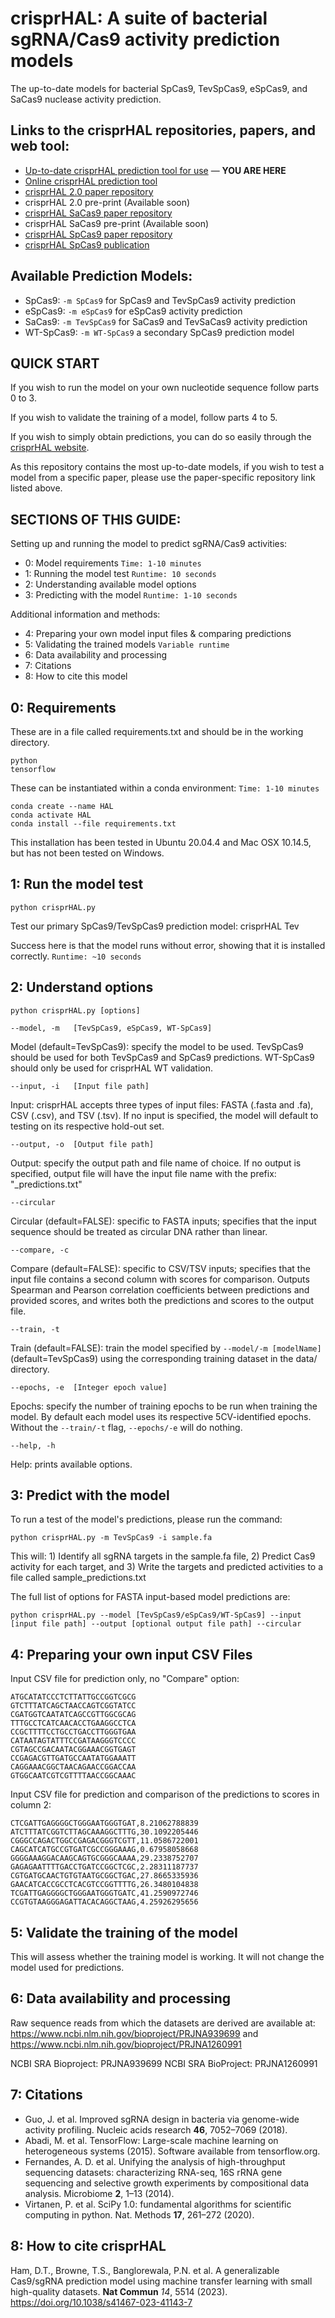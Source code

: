 # crisprHAL: A suite of bacterial sgRNA/Cas9 activity prediction models
The up-to-date models for bacterial SpCas9, TevSpCas9, eSpCas9, and SaCas9 nuclease activity prediction.

## Links to the crisprHAL repositories, papers, and web tool:
* [Up-to-date crisprHAL prediction tool for use](https://github.com/tbrowne5/crisprHAL) — **YOU ARE HERE**
* [Online crisprHAL prediction tool](https://crisprhal.streamlit.app/)
* [crisprHAL 2.0 paper repository](https://github.com/tbrowne5/Better-data-for-better-predictions-data-curation-improves-deep-learning-for-sgRNA-Cas9-prediction/)
* crisprHAL 2.0 pre-print (Available soon)
* [crisprHAL SaCas9 paper repository](https://github.com/tbrowne5/Adenine-methylated-PAM-sequences-inhibit-SaCas9-activity)
* crisprHAL SaCas9 pre-print (Available soon)
* [crisprHAL SpCas9 paper repository](https://github.com/tbrowne5/A-generalizable-Cas9-sgRNA-prediction-model-using-machine-transfer-learning)
* [crisprHAL SpCas9 publication](https://doi.org/10.1038/s41467-023-41143-7)

## Available Prediction Models:

* SpCas9: ```-m SpCas9``` for SpCas9 and TevSpCas9 activity prediction
* eSpCas9: ```-m eSpCas9``` for eSpCas9 activity prediction
* SaCas9: ```-m TevSpCas9``` for SaCas9 and TevSaCas9 activity prediction
* WT-SpCas9: ```-m WT-SpCas9``` a secondary SpCas9 prediction model

## QUICK START

If you wish to run the model on your own nucleotide sequence follow parts 0 to 3.

If you wish to validate the training of a model, follow parts 4 to 5.

If you wish to simply obtain predictions, you can do so easily through the [crisprHAL website](https://crisprHAL.streamlit.app).

As this repository contains the most up-to-date models, if you wish to test a model from a specific paper, please use the paper-specific repository link listed above.

## SECTIONS OF THIS GUIDE:

Setting up and running the model to predict sgRNA/Cas9 activities:
* 0: Model requirements ```Time: 1-10 minutes```
* 1: Running the model test ```Runtime: 10 seconds```
* 2: Understanding available model options
* 3: Predicting with the model ```Runtime: 1-10 seconds```

Additional information and methods: 
* 4: Preparing your own model input files & comparing predictions
* 5: Validating the trained models ```Variable runtime```
* 6: Data availability and processing
* 7: Citations
* 8: How to cite this model

## 0: Requirements

These are in a file called requirements.txt and should be in the working directory.
```
python
tensorflow
```

These can be instantiated within a conda environment: ```Time: 1-10 minutes```

```
conda create --name HAL
conda activate HAL
conda install --file requirements.txt
```

This installation has been tested in Ubuntu 20.04.4 and Mac OSX 10.14.5, but has not been tested on Windows.


## 1: Run the model test
```
python crisprHAL.py
```
Test our primary SpCas9/TevSpCas9 prediction model: crisprHAL Tev

Success here is that the model runs without error, showing that it is installed correctly. ```Runtime: ~10 seconds```


## 2: Understand options

```
python crisprHAL.py [options]
```
```
--model, -m   [TevSpCas9, eSpCas9, WT-SpCas9]
```
Model (default=TevSpCas9): specify the model to be used. TevSpCas9 should be used for both TevSpCas9 and SpCas9 predictions. WT-SpCas9 should only be used for crisprHAL WT validation.
```
--input, -i   [Input file path]
```
Input: crisprHAL accepts three types of input files: FASTA (.fasta and .fa), CSV (.csv), and TSV (.tsv). If no input is specified, the model will default to testing on its respective hold-out set.

```
--output, -o  [Output file path]
```
Output: specify the output path and file name of choice. If no output is specified, output file will have the input file name with the prefix: "_predictions.txt"
```
--circular
```
Circular (default=FALSE): specific to FASTA inputs; specifies that the input sequence should be treated as circular DNA rather than linear.
```
--compare, -c
```
Compare (default=FALSE): specific to CSV/TSV inputs; specifies that the input file contains a second column with scores for comparison. Outputs Spearman and Pearson correlation coefficients between predictions and provided scores, and writes both the predictions and scores to the output file.
```
--train, -t
```
Train (default=FALSE): train the model specified by ```--model/-m [modelName]``` (default=TevSpCas9) using the corresponding training dataset in the data/ directory.
```
--epochs, -e  [Integer epoch value]
```
Epochs: specify the number of training epochs to be run when training the model. By default each model uses its respective 5CV-identified epochs. Without the ```--train/-t``` flag, ```--epochs/-e``` will do nothing.
```
--help, -h
```
Help: prints available options.


## 3: Predict with the model

To run a test of the model's predictions, please run the command:
```
python crisprHAL.py -m TevSpCas9 -i sample.fa
```
This will: 1) Identify all sgRNA targets in the sample.fa file, 2) Predict Cas9 activity for each target, and 3) Write the targets and predicted activities to a file called sample_predictions.txt

The full list of options for FASTA input-based model predictions are:
```
python crisprHAL.py --model [TevSpCas9/eSpCas9/WT-SpCas9] --input [input file path] --output [optional output file path] --circular
```


## 4: Preparing your own input CSV Files

Input CSV file for prediction only, no "Compare" option:
```
ATGCATATCCCTCTTATTGCCGGTCGCG
GTCTTTATCAGCTAACCAGTCGGTATCC
CGATGGTCAATATCAGCCGTTGGCGCAG
TTTGCCTCATCAACACCTGAAGGCCTCA
CCGCTTTTCCTGCCTGACCTTGGGTGAA
CATAATAGTATTTCCGATAAGGGTCCCC
CGTAGCCGACAATACGGAAACGGTGAGT
CCGAGACGTTGATGCCAATATGGAAATT
CAGGAAACGGCTAACAGAACCGGACCAA
GTGGCAATCGTCGTTTTAACCGGCAAAC
```

Input CSV file for prediction and comparison of the predictions to scores in column 2:
```
CTCGATTGAGGGGCTGGGAATGGGTGAT,8.21062788839
ATCTTTATCGGTCTTAGCAAAGGCTTTG,30.1092205446
CGGGCCAGACTGGCCGAGACGGGTCGTT,11.0586722001
CAGCATCATGCCGTGATCGCCGGGAAAG,0.67958058668
GGGGAAAGGACAAGCAGTGCGGGCAAAA,29.2338752707
GAGAGAATTTTGACCTGATCCGGCTCGC,2.28311187737
CGTGATGCAACTGTGTAATGCGGCTGAC,27.8665335936
GAACATCACCGCCTCACGTCCGGTTTTG,26.3480104838
TCGATTGAGGGGCTGGGAATGGGTGATC,41.2590972746
CCGTGTAAGGGAGATTACACAGGCTAAG,4.25926295656
```


## 5: Validate the training of the model

This will assess whether the training model is working. It will not change the model used for predictions.


## 6: Data availability and processing

Raw sequence reads from which the datasets are derived are available at: https://www.ncbi.nlm.nih.gov/bioproject/PRJNA939699 and https://www.ncbi.nlm.nih.gov/bioproject/PRJNA1260991

NCBI SRA Bioproject: PRJNA939699
NCBI SRA BioProject: PRJNA1260991


## 7: Citations

* Guo, J. et al. Improved sgRNA design in bacteria via genome-wide activity profiling. Nucleic acids research **46**, 7052–7069 (2018).
* Abadi, M. et al. TensorFlow: Large-scale machine learning on heterogeneous systems (2015). Software available from tensorflow.org.
* Fernandes, A. D. et al. Unifying the analysis of high-throughput sequencing datasets: characterizing RNA-seq, 16S rRNA gene sequencing and selective growth experiments by compositional data analysis. Microbiome **2**, 1–13 (2014).
* Virtanen, P. et al. SciPy 1.0: fundamental algorithms for scientific computing in python. Nat. Methods **17**, 261–272 (2020).

## 8: How to cite crisprHAL

Ham, D.T., Browne, T.S., Banglorewala, P.N. et al. A generalizable Cas9/sgRNA prediction model using machine transfer learning with small high-quality datasets. **Nat Commun** *14*, 5514 (2023). https://doi.org/10.1038/s41467-023-41143-7
